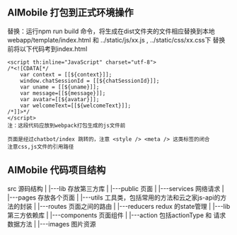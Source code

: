 ## AIMobile 打包到正式环境操作
替换：运行npm run build 命令，将生成在dist文件夹的文件相应替换到本地webapp/template/index.html 和 ../static/js/xx.js , ../static/css/xx.css下
替换前将以下代码考到index.html

    <script th:inline="JavaScript" charset="utf-8">  
    /*<![CDATA[*/  
        var context = [[${context}]];
        window.chatSessionId = [[${chatSessionId}]];
        var uname = [[${uname}]];
        var message=[[${message}]];
        var avatar=[[${avatar}]];
        var welcomeText=[[${welcomeText}]];
    /*]]>*/  
    </script> 
    注：这段代码应放到webpack打包生成的js文件前

    页面是经过chatbot/index 跳转的，注意 <style /> <meta /> 这类标签的闭合
    注意css,js文件的引用路径




## AIMobile 代码项目结构
   src 源码结构
   |
   |---lib 存放第三方库 
   |
   |---public 页面
   |
   |---services 网络请求
   |
   |---pages 存放各个页面
   |
   |---utils 工具类，包括常用的方法和云之家js-api的方法的封装
   |
   |---routes 页面之间的路由
   |
   |---reducers redux 的state管理
   |
   |---lib 第三方依赖库
   |
   |---components 页面组件
   |
   |---action  包括actionType  和 请求数据方法
   |
   |---images 图片资源
